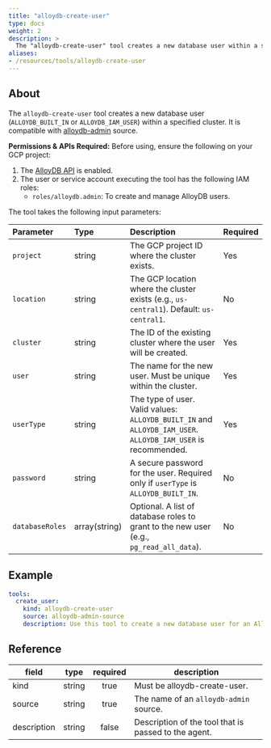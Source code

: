 ```yaml
---
title: "alloydb-create-user"
type: docs
weight: 2 
description: >
  The "alloydb-create-user" tool creates a new database user within a specified AlloyDB cluster.
aliases:
- /resources/tools/alloydb-create-user
---
```


## About

The `alloydb-create-user` tool creates a new database user (`ALLOYDB_BUILT_IN` or `ALLOYDB_IAM_USER`) within a specified cluster. It is compatible with [alloydb-admin](../../sources/alloydb-admin.md) source.

**Permissions & APIs Required:**
Before using, ensure the following on your GCP project:
1.  The [AlloyDB API](https://console.cloud.google.com/apis/library/alloydb.googleapis.com) is enabled.
2.  The user or service account executing the tool has the following IAM roles:
    -   `roles/alloydb.admin`: To create and manage AlloyDB users.

The tool takes the following input parameters:

| Parameter | Type | Description | Required |
| :--- | :--- | :--- | :--- |
| `project`       | string        | The GCP project ID where the cluster exists.                                                         | Yes |
| `location`      | string        | The GCP location where the cluster exists (e.g., `us-central1`). Default: `us-central1`.             | No  |
| `cluster`       | string        | The ID of the existing cluster where the user will be created.                                       | Yes |
| `user`          | string        | The name for the new user. Must be unique within the cluster.                                        | Yes |
| `userType`      | string        | The type of user. Valid values: `ALLOYDB_BUILT_IN` and `ALLOYDB_IAM_USER`. `ALLOYDB_IAM_USER` is recommended.                          | Yes  |
| `password`      | string        | A secure password for the user. Required only if `userType` is `ALLOYDB_BUILT_IN`.                   | No  |
| `databaseRoles` | array(string) | Optional. A list of database roles to grant to the new user (e.g., `pg_read_all_data`).              | No  |

## Example

```yaml
tools:
  create_user:
    kind: alloydb-create-user
    source: alloydb-admin-source
    description: Use this tool to create a new database user for an AlloyDB cluster.
```
## Reference
| **field**   |                  **type**                  | **required** | **description**                                                                                  |
|-------------|:------------------------------------------:|:------------:|--------------------------------------------------------------------------------------------------|
| kind        |                   string                   |     true     | Must be alloydb-create-user.                                                                     |
| source      |                   string                   |     true     | The name of an `alloydb-admin` source.                                                           |
| description |                   string                   |     false    | Description of the tool that is passed to the agent.                                             |
